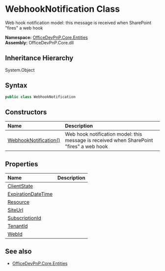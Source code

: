 # WebhookNotification Class
 Web hook notification model: this message is received when SharePoint "fires" a web hook   

**Namespace:** [OfficeDevPnP.Core.Entities](OfficeDevPnP.Core.Entities.md)  
**Assembly:** OfficeDevPnP.Core.dll  
## Inheritance Hierarchy
System.Object  
## Syntax
```C#
public class WebhookNotification
```
## Constructors
|**Name**|**Description**|
|:-----|:-----|
| [WebhookNotification()](OfficeDevPnP.Core.Entities.WebhookNotification.ctor1.md) |  Web hook notification model: this message is received when SharePoint "fires" a web hook 
## Properties
|**Name**|**Description**|
|:-----|:-----|
| [ClientState](OfficeDevPnP.Core.Entities.WebhookNotification.ClientState.md) | 
| [ExpirationDateTime](OfficeDevPnP.Core.Entities.WebhookNotification.ExpirationDateTime.md) | 
| [Resource](OfficeDevPnP.Core.Entities.WebhookNotification.Resource.md) | 
| [SiteUrl](OfficeDevPnP.Core.Entities.WebhookNotification.SiteUrl.md) | 
| [SubscriptionId](OfficeDevPnP.Core.Entities.WebhookNotification.SubscriptionId.md) | 
| [TenantId](OfficeDevPnP.Core.Entities.WebhookNotification.TenantId.md) | 
| [WebId](OfficeDevPnP.Core.Entities.WebhookNotification.WebId.md) | 
## See also
- [OfficeDevPnP.Core.Entities](OfficeDevPnP.Core.Entities.md)
